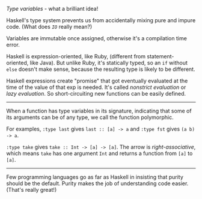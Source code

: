 *Type variables* - what a brilliant idea!

Haskell's type system prevents us from accidentally mixing pure and impure code. (What does *`IO`* really mean?)

Variables are immutable once assigned, otherwise it's a compilation time error.

Haskell is expression-oriented, like Ruby, (different from statement-oriented, like Java). But unlike Ruby, it's statically typed, so an `if` without `else` doesn't make sense, because the resulting type is likely to be different.

Haskell expressions create "promise" that got eventually evaluated at the time of the value of that exp is needed. It's called *nonstrict evaluation* or *lazy evaluation*. So short-circuiting new functions can be easily defined.

----

When a function has type variables in its signature, indicating that some of its arguments can be of any type, we call the function polymorphic.

For examples, `:type last` gives `last :: [a] -> a` and `:type fst` gives `(a b) -> a`.

`:type take` gives `take :: Int -> [a] -> [a]`. The arrow is _right-associative_, which means `take` has one argument `Int` and returns a function from `[a]` to `[a]`.

----

Few programming languages go as far as Haskell in insisting that purity should be the default. Purity makes the job of understanding code easier. (That's really great!)

